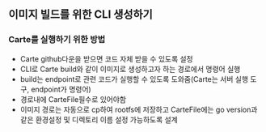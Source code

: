 ## 이미지 빌드를 위한 CLI 생성하기
### Carte를 실행하기 위한 방법
- Carte github다운을 받으면 코드 자체 받을 수 있도록 설정
- CLI로 Carte build와 같이 이미지로 생성하고자 하는 경로에서 명령어 실행
- build는 endpoint로 관련 코드가 실행할 수 있도록 도와줌(Carte는 서버 실행 도구, endpoint가 명령어)
- 경로내에 CarteFile필수로 있어야함
- 이미지 경로는 자동으로 cp하여 rootfs에 저장하고 CarteFile에는 go version과 같은 환경설정 및 디렉토리 이름 설정 가능하도록 설계